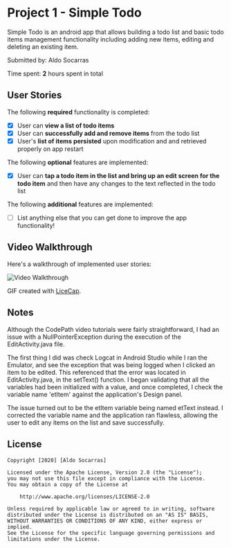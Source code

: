 # Project 1 - Simple Todo

Simple Todo is an android app that allows building a todo list and basic todo items management functionality including adding new items, editing and deleting an existing item.

Submitted by: Aldo Socarras

Time spent: **2** hours spent in total

## User Stories

The following **required** functionality is completed:

* [X] User can **view a list of todo items**
* [X] User can **successfully add and remove items** from the todo list
* [X] User's **list of items persisted** upon modification and and retrieved properly on app restart

The following **optional** features are implemented:

* [X] User can **tap a todo item in the list and bring up an edit screen for the todo item** and then have any changes to the text reflected in the todo list

The following **additional** features are implemented:

* [ ] List anything else that you can get done to improve the app functionality!

## Video Walkthrough

Here's a walkthrough of implemented user stories:

<img src='http://i.imgur.com/link/to/your/gif/file.gif' title='Video Walkthrough' width='' alt='Video Walkthrough' />

GIF created with [LiceCap](http://www.cockos.com/licecap/).

## Notes

Although the CodePath video tutorials were fairly straightforward, I had an issue with a NullPointerException during the execution of the EditActivity.java file.

The first thing I did was check Logcat in Android Studio while I ran the Emulator, and see the exception that was being logged when I clicked an item to be edited. This referenced that the error was located in EditActivity.java, in the setText() function. I began validating that all the variables had been initialized with a value, and once completed, I check the variable name 'etItem' against the application's Design panel.

The issue turned out to be the etItem variable being named etText instead. I corrected the variable name and the application ran flawless, allowing the user to edit any items on the list and save successfully.

## License

    Copyright [2020] [Aldo Socarras]

    Licensed under the Apache License, Version 2.0 (the "License");
    you may not use this file except in compliance with the License.
    You may obtain a copy of the License at

        http://www.apache.org/licenses/LICENSE-2.0

    Unless required by applicable law or agreed to in writing, software
    distributed under the License is distributed on an "AS IS" BASIS,
    WITHOUT WARRANTIES OR CONDITIONS OF ANY KIND, either express or implied.
    See the License for the specific language governing permissions and
    limitations under the License.

